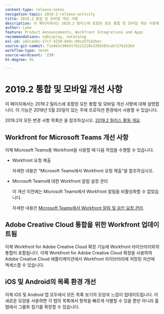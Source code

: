 ```yaml
---
content-type: release-notes
navigation-topic: 2019-2-release-activity
title: 2019.2 통합 및 모바일 개선 사항
description: 이 페이지에서는 2019.2 릴리스에 포함된 모든 통합 및 모바일 개선 사항에 대해 설명합니다. 이 기능은 2019년 5월 20일이 있는 주에 프로덕션 환경에서 사용할 수 있습니다.
author: Luke
feature: Product Announcements, Workfront Integrations and Apps
recommendations: noDisplay, noCatalog
exl-id: ad2ca56c-27cf-4238-84dc-08ce575d2bec
source-git-commit: f1e463c90641f9221228e335b583cab72762b3bd
workflow-type: tm+mt
source-wordcount: '239'
ht-degree: 0%

---
```


# 2019.2 통합 및 모바일 개선 사항

이 페이지에서는 2019.2 릴리스에 포함된 모든 통합 및 모바일 개선 사항에 대해 설명합니다. 이 기능은 2019년 5월 20일이 있는 주에 프로덕션 환경에서 사용할 수 있습니다.

2019.2의 모든 변경 사항 목록은 을 참조하십시오. [2019.2 릴리스 활동 개요](../../../../product-announcements/product-releases/quarterly-release-archive/2019.2-release-activity/2019-2-release-activity-overview.md).

## Workfront for Microsoft Teams 개선 사항

이제 Microsoft Teams용 Workfront을 사용할 때 다음 작업을 수행할 수 있습니다.

* Workfront 요청 제출

  자세한 내용은 &quot;Microsoft Teams에서 Workfront 요청 제출&quot;을 참조하십시오.

* Microsoft Teams에 대한 Workfront 알림 설정 관리

  이 개선 이전에는 Microsoft Teams에서 Workfront 알림을 비활성화할 수 없었습니다.

  자세한 내용은 [Microsoft Teams에서 Workfront 알림 및 승인 요청 관리](../../../../workfront-integrations-and-apps/using-workfront-with-microsoft-teams/manage-wf-notifications-approval-requests-ms-teams.md).

## Adobe Creative Cloud 통합을 위한 Workfront 업데이트됨

이제 Workfront for Adobe Creative Cloud 확장 기능에 Workfront 라이브러리와의 통합이 포함됩니다. 이제 Workfront for Adobe Creative Cloud 확장을 사용하여 Adobe Creative Cloud 애플리케이션에서 Workfront 라이브러리에 저장된 자산에 액세스할 수 있습니다.

## iOS 및 Android의 목록 환경 개선

이제 iOS 및 Android 앱 모두에서 모든 목록 보기의 모양과 느낌이 업데이트됩니다. 이 새로운 모양을 사용하면 각 탭의 목록에서 항목을 빠르게 식별할 수 있을 뿐만 아니라 홈 탭에서 그룹화 접기를 확장할 수 있습니다.

